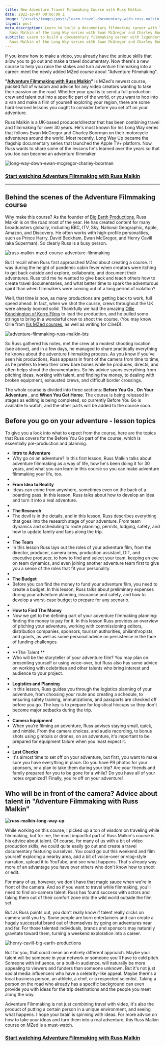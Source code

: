 ```yaml
---
title: New Adventure Travel Filmmaking Course with Russ Malkin
date: 2022-10-07 00:00:00 Z
image: "/assets/images/posts/learn-travel-documentary-with-russ-malkin-hero.jpg"
layout: post
meta_description: Learn to build a documentary filmmaking career with legendary Producer/Director
  Russ Malkin of the Long Way series with Ewan McGregor and Charley Boorman.
subtitle: Learn to build a documentary filmmaking career with legendary Producer/Director
  Russ Malkin of the Long Way series with Ewan McGregor and Charley Boorman.
---
```


If you know how to make a video, you already have the unique skills that allow you to go out and make a travel documentary. Now there's a new course to help you raise the stakes and turn adventure filmmaking into a career: meet the newly added MZed course about "Adventure Filmmaking".

**"[Adventure Filmmaking with Russ Malkin](https://www.mzed.com/courses/adventure-filmmaking-russ-malkin?tap_a=17272-420962&tap_s=3128363-5eabdb)"** is MZed's newest course, packed full of wisdom and advice for any video creators wanting to take their passion on the road. Whether your goal is to send a full production crew and talent out into a specific part of the world, or you want to hop into a van and make a film of yourself exploring your region, there are some hard-learned lessons you ought to consider before you set off on your adventure. 

 

Russ Malkin is a UK-based producer/director that has been combining travel and filmmaking for over 30 years. He's most known for his Long Way series that follows Ewan McGregor and Charley Boorman on their motorcycle adventures around the world. Most recently, Long Way Up became the flagship documentary series that launched the Apple TV+ platform. Now, Russ wants to share some of the lessons he's learned over the years so that you too can become an adventure filmmaker.

![long-way-down-ewan-mcgregor-charley-boorman](https://mzed-cdn1.sfo2.cdn.digitaloceanspaces.com/uploads/news/long-way-down-ewan-mcgregor-charley-boorman.jpg)

### **[Start watching Adventure Filmmaking with Russ Malkin](https://www.mzed.com/courses/adventure-filmmaking-russ-malkin)**

* * *

## **Behind the scenes of the Adventure Filmmaking course**

Why make this course? As the founder of [Big Earth Productions](https://www.bigearthtv.co.uk/home), Russ Malkin is on the road most of the year. He has created content for many broadcasters globally, including BBC, ITV, Sky, National Geographic, Apple, Amazon, and Discovery. He often works with high-profile personalities, such as Prince Harry, David Beckham, Ewan McGregor, and Henry Cavill (aka Superman). So clearly Russ is a busy person.

![russ-malkin-mzed-course-adventure-filmmaking](https://mzed-cdn1.sfo2.cdn.digitaloceanspaces.com/uploads/news/russ-malkin-mzed-course-adventure-filmmaking.jpg)

But I recall when Russ first approached MZed about creating a course. It was during the height of pandemic cabin fever when creators were itching to get back outside and explore, collaborate, and document their adventures. Russ told me he wanted to give back and teach others how to create travel documentaries, and what better time to spark the adventurous spirit than when filmmakers were coming out of a long period of isolation?

Well, that time is now, as many productions are getting back to work, full speed ahead. In fact, when we shot the course, crews throughout the UK were already booked solid. Thankfully we had the amazing [Ollie Kenchington of Korro Films](https://www.korro.co.uk/) to lead the production, and he pulled some strings to bring in a wonderful crew to shoot the course. (You may know Ollie from [his MZed courses](https://www.mzed.com/educators/ollie-kenchington), as well as writing for CineD).

![adventure-filmmaking-russ-malkin-bts](https://mzed-cdn1.sfo2.cdn.digitaloceanspaces.com/uploads/news/adventure-filmmaking-russ-malkin-bts.jpg)

So Russ gathered his notes, met the crew at a modest shooting location (see above), and in a few days, he managed to share practically everything he knows about the adventure filmmaking process. As you know if you've seen his productions, Russ appears in front of the camera from time to time, as he prefers to keep their crew bare bones while he produces, directs, and often helps shoot the documentaries. So his advice spans everything from pitching ideas, working with talent, and finding the money, to dealing with broken equipment, exhausted crews, and difficult border crossings.

The whole course is divided into three sections: **Before You Go** , **On Your Adventure** , and **When You Get Home**. The course is being released in stages as editing is being completed, so currently Before You Go is available to watch, and the other parts will be added to the course soon.

## **Before you go on your adventure - lesson topics**

To give you a look into what to expect from the course, here are the topics that Russ covers for the Before You Go part of the course, which is essentially pre-production and planning.

  * **Intro to Adventure**
  * Why go on an adventure? In this first lesson, Russ Malkin talks about adventure filmmaking as a way of life, how he's been doing it for 30 years, and what you can learn in this course so you can make adventure filmmaking your life, too.
  *  
  * **From Idea to Reality**
  * Ideas can come from anywhere, sometimes even on the back of a boarding pass. In this lesson, Russ talks about how to develop an idea and turn it into a real adventure.
  *  
  * **The Research**
  * The devil is in the details, and in this lesson, Russ describes everything that goes into the research stage of your adventure. From team dynamics and scheduling to route planning, permits, lodging, safety, and how to update family and fans along the trip.
  *  
  * **The Team**
  * In this lesson Russ lays out the roles of your adventure film, from the director, producer, camera crew, production assistant, DIT, and executive producer, to how to find and select your team, keeping an eye on team dynamics, and even joining another adventure team first to give you a sense of the roles that fit your personality.
  *  
  * **The Budget**
  * Before you can find the money to fund your adventure film, you need to create a budget. In this lesson, Russ talks about preliminary expenses during your adventure planning, insurance and safety, and how to develop a worst-case budget to prepare for any scenario.
  *  
  * **How to Find The Money**
  * Now we get to the defining part of your adventure filmmaking planning: finding the money to pay for it. In this lesson Russ provides an overview of pitching your adventure, working with commissioning editors, distribution companies, sponsors, tourism authorities, philanthropists, and grants, as well as some personal advice on persistence in the face of funding challenges.
  *  
  * **The Talent  **
  * Who will be the storyteller of your adventure film? You may plan on presenting yourself or using voice-over, but Russ also has some advice on working with celebrities and other talents who bring interest and audience to your project.
  *  
  * **Logistics and Planning**
  * In this lesson, Russ guides you through the logistics planning of your adventure, from choosing your route and creating a schedule, to ensuring safety training, immunizations, and passports are checked off before you go. The key is to prepare for logistical hiccups so they don't become major setbacks during the trip.
  *  
  * **Camera Equipment**
  * When you're filming an adventure, Russ advises staying small, quick, and nimble. From the camera choices, and audio recording, to bonus shots using gimbals or drones, on an adventure, it's important to be prepared for equipment failure when you least expect it.
  *  
  * **Last Checks**
  * It's almost time to set off on your adventure, but first, you want to make sure you have everything in place. Do you have PR photos for your sponsors, or a plan to take them during your trip? Are your friends and family prepared for you to be gone for a while? Do you have all of your notes organized? Finally, you're off on your adventure! 



## **Who will be in front of the camera? Advice about talent in "Adventure Filmmaking with Russ Malkin"**

**![russ-malkin-long-way-up](https://mzed-cdn1.sfo2.cdn.digitaloceanspaces.com/uploads/news/russ-malkin-long-way-up.jpg)**

While working on this course, I picked up a ton of wisdom on traveling while filmmaking, but for me, the most impactful part of Russ Malkin's course is his advice about talent. Of course, for many of us with a bit of video production skills, we could quite easily go out and create a travel documentary featuring ourselves. You could go out this weekend and film yourself exploring a nearby area, add a bit of voice-over or vlog-style narration, upload it to YouTube, and see what happens. That's already way more of an advantage you have over others who don't know how to shoot or edit.

For many of us, however, we don't have that magic sauce when we're in front of the camera. And so if you want to travel while filmmaking, you'll need to find on-camera talent. Russ has found success with actors and taking them out of their comfort zone into the wild world outside the film set.

But as Russ points out, you don't really know if talent really clicks on camera until you try. Some people are born entertainers and can create a hugely successful brand out of themselves by going on adventures near and far. For those talented individuals, brands and sponsors may naturally gravitate toward them, turning a weekend exploration into a career.

![henry-cavill-big-earth-productions](https://mzed-cdn1.sfo2.cdn.digitaloceanspaces.com/uploads/news/henry-cavill-big-earth-productions.jpg)

But for you, that could mean an entirely different approach. Maybe your talent will be someone in your network or someone you'll have to cold pitch. Someone with influence, or a built-in audience, will naturally be more appealing to viewers and funders than someone unknown. But it's not just social media influencers who have a celebrity-like appeal. Maybe there's a local business person, an athlete, a chef, or a respected scientist. Taking a person on the road who already has a specific background can even provide you with ideas for the trip destinations and the people you meet along the way.

Adventure Filmmaking is not just combining travel with video, it's also the product of putting a certain person in a unique environment, and seeing what happens. I hope your brain is spinning with ideas. For more advice on how to take your ideas and turn them into a real adventure, this Russ Malkin course on MZed is a must-watch.

### **[Start watching Adventure Filmmaking with Russ Malkin](https://www.mzed.com/courses/adventure-filmmaking-russ-malkin)**